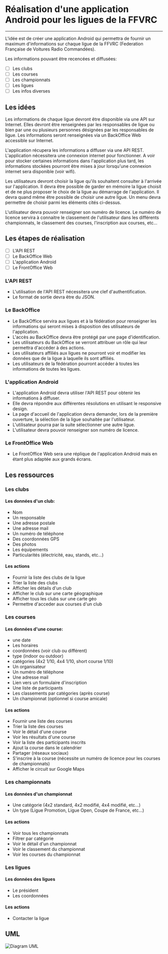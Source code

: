 # Réalisation d'une application Android pour les ligues de la FFVRC
----

L'idée est de créer une application Android qui permettra de fournir un maximum
d'informations sur chaque ligue de la FFVRC (Federation Française de Voitures Radio Commandées).

Les informations pouvant être recencées et diffusées:
 - [ ] Les clubs
 - [ ] Les courses
 - [ ] Les championnats
 - [ ] Les ligues
 - [ ] Les infos diverses

## Les idées
Les informations de chaque ligue devront être disponible via une API sur Internet.
Elles devront être renseignées par les responsables de ligue ou bien par une ou plusieurs personnes désignées par les responsables de ligue.
Les informations seront renseignées via un BackOffice Web accessible sur Internet.

L'application récupera les informations a diffuser via une API REST.
L'application nécessitera une connexion internet pour fonctionner. A voir pour stocker certaines informations dans l'application plus tard, les informations stockées pourront être mises à jour lorsqu'une connexion internet sera disponible (voir wifi).

Les utilisateurs devront choisir la ligue qu'ils souhaitent consulter à l'arrivée sur l'application. Il devra être possible de garder en mémoire la ligue choisit et de ne plus proposer le choix de la ligue au démarrage de l'application. Il devra quand même être possible de choisir une autre ligue.
Un menu devra permettre de choisir parmi les éléments cités ci-dessus.

L'utilisateur devra pouvoir renseigner son numéro de licence. Le numéro de licence servira à connaitre le classement de l'utilisateur dans les différents championnats, le classement des courses, l'inscription aux courses, etc...

## Les étapes de réalisation
 - [ ] L'API REST
 - [ ] Le BackOffice Web
 - [ ] L'application Android
 - [ ] Le FrontOffice Web

### L'API REST
 * L'utilisation de l'API REST nécessitera une clef d'authentification.
 * Le format de sortie devra être du JSON.

### Le BackOffice
 * Le BackOffice servira aux ligues et à la fédération pour renseigner les informations qui seront mises à disposition des utilisateurs de l'application.
 * L'accès au BackOffice devra être protégé par une page d'identification.
 * Les utilisateurs du BackOffice se verront attribuer un rôle qui leur permettra d'accéder à des actions.
 * Les utilisateurs affiliés aux ligues ne pourront voir et modifier les données que de la ligue à laquelle ils sont affiliés.
 * Les utilisateurs de la fédération pourront accéder à toutes les informations de toutes les ligues.

### L'application Android
 * L'application Android devra utiliser l'API REST pour obtenir les informations à diffuser.
 * Elle devra répondre aux différentes résolutions en utilisant le responsive design.
 * La page d'accueil de l'application devra demander, lors de la première ouverture, la sélection de la ligue souhaitée par l'utilisateur.
 * L'utilisateur pourra par la suite sélectionner une autre ligue.
 * L'utilisateur devra pouvoir renseigner son numéro de licence.

### Le FrontOffice Web
 * Le FrontOffice Web sera une réplique de l'application Android mais en étant plus adaptée aux grands écrans.

## Les ressources
### Les clubs
#### Les données d'un club:
* Nom
* Un responsable
* Une adresse postale
* Une adresse mail
* Un numéro de téléphone
* Des coordonnées GPS
* Des photos
* Les équipements
* Particularités (électricité, eau, stands, etc...)

#### Les actions
* Fournir la liste des clubs de la ligue
* Trier la liste des clubs
* Afficher les détails d'un club
* Afficher le club sur une carte géographique
* Afficher tous les clubs sur une carte géo
* Permettre d'acceder aux courses d'un club

### Les courses

#### Les données d'une course:
* une date
* Les horaires
* coordonnées (voir club ou différent)
* type (indoor ou outdoor)
* catégories (4x2 1/10, 4x4 1/10, short course 1/10)
* Un organisateur
* Un numéro de téléphone
* Une adresse mail
* Lien vers un formulaire d'inscription
* Une liste de participants
* Les classements par catégories (après course)
* Un championnat (optionnel si course amicale)

#### Les actions
* Fournir une liste des courses
* Trier la liste des courses
* Voir le détail d'une course
* Voir les résultats d'une course
* Voir la liste des participants inscrits
* Ajout la course dans le calendrier
* Partager (réseaux sociaux)
* S'inscrire à la course (nécessite un numéro de licence pour les courses de championnats)
* Afficher le circuit sur Google Maps

### Les championnats

#### Les données d'un championnat
* Une catégorie (4x2 standard, 4x2 modifié, 4x4 modifié, etc...)
* Un type (Ligue Promotion, Ligue Open, Coupe de France, etc...)

#### Les actions
* Voir tous les championnats
* Filtrer par catégorie
* Voir le détail d'un championnat
* Voir le classement du championnat
* Voir les courses du championnat

### Les ligues

#### Les données des ligues
* Le président
* Les coordonnées

#### Les actions
* Contacter la ligue

## UML
![Diagram UML](https://raw.github.com/Azema/rc-infoDroid/master/images/uml.png)
